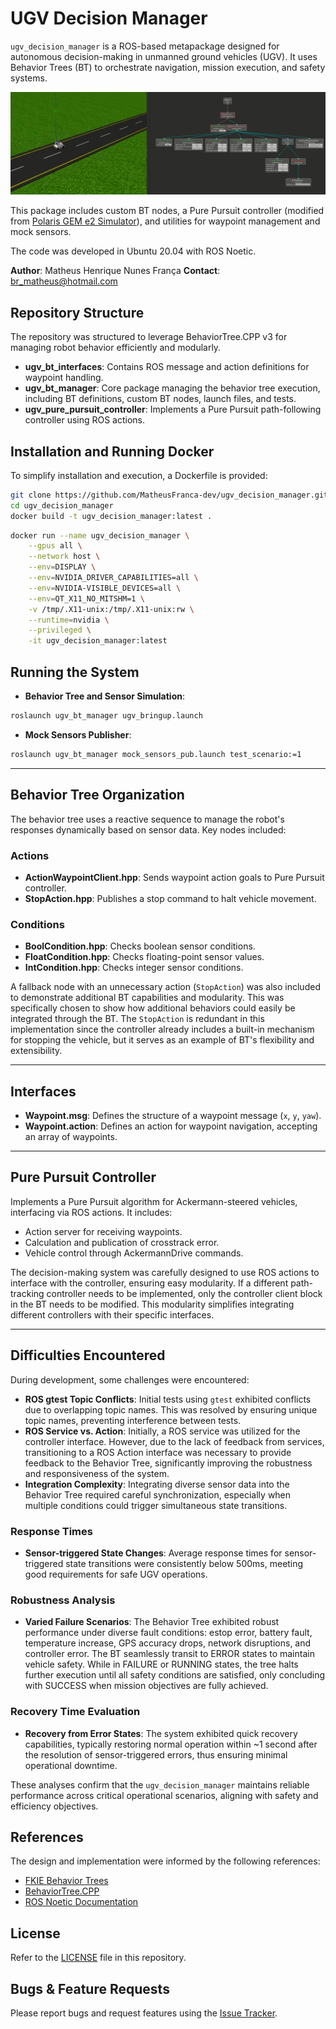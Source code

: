 # UGV Decision Manager

`ugv_decision_manager` is a ROS-based metapackage designed for autonomous decision-making in unmanned ground vehicles (UGV). It uses Behavior Trees (BT) to orchestrate navigation, mission execution, and safety systems.

![UGV Decision Manager Demo](doc/ugv-bt.gif)


This package includes custom BT nodes, a Pure Pursuit controller (modified from [Polaris GEM e2 Simulator](https://gitlab.engr.illinois.edu/gemillins/POLARIS_GEM_e2/-/tree/main/)), and utilities for waypoint management and mock sensors.

The code was developed in Ubuntu 20.04 with ROS Noetic.

**Author**: Matheus Henrique Nunes França
**Contact**: br_matheus@hotmail.com

## Repository Structure

The repository was structured to leverage BehaviorTree.CPP v3 for managing robot behavior efficiently and modularly.

- **ugv_bt_interfaces**: Contains ROS message and action definitions for waypoint handling.
- **ugv_bt_manager**: Core package managing the behavior tree execution, including BT definitions, custom BT nodes, launch files, and tests.
- **ugv_pure_pursuit_controller**: Implements a Pure Pursuit path-following controller using ROS actions.

## Installation and Running Docker

To simplify installation and execution, a Dockerfile is provided:

```bash
git clone https://github.com/MatheusFranca-dev/ugv_decision_manager.git
cd ugv_decision_manager
docker build -t ugv_decision_manager:latest .
```

```bash
docker run --name ugv_decision_manager \
    --gpus all \
    --network host \
    --env=DISPLAY \
    --env=NVIDIA_DRIVER_CAPABILITIES=all \
    --env=NVIDIA-VISIBLE_DEVICES=all \
    --env=QT_X11_NO_MITSHM=1 \
    -v /tmp/.X11-unix:/tmp/.X11-unix:rw \
    --runtime=nvidia \
    --privileged \
    -it ugv_decision_manager:latest
```

## Running the System

- **Behavior Tree and Sensor Simulation**:

```bash
roslaunch ugv_bt_manager ugv_bringup.launch
```

- **Mock Sensors Publisher**:

```bash
roslaunch ugv_bt_manager mock_sensors_pub.launch test_scenario:=1
```

---

## Behavior Tree Organization

The behavior tree uses a reactive sequence to manage the robot's responses dynamically based on sensor data. Key nodes included:

### Actions

- **ActionWaypointClient.hpp**: Sends waypoint action goals to Pure Pursuit controller.
- **StopAction.hpp**: Publishes a stop command to halt vehicle movement.

### Conditions

- **BoolCondition.hpp**: Checks boolean sensor conditions.
- **FloatCondition.hpp**: Checks floating-point sensor values.
- **IntCondition.hpp**: Checks integer sensor conditions.

A fallback node with an unnecessary action (`StopAction`) was also included to demonstrate additional BT capabilities and modularity. This was specifically chosen to show how additional behaviors could easily be integrated through the BT. The `StopAction` is redundant in this implementation since the controller already includes a built-in mechanism for stopping the vehicle, but it serves as an example of BT's flexibility and extensibility.

---

## Interfaces

- **Waypoint.msg**: Defines the structure of a waypoint message (`x`, `y`, `yaw`).
- **Waypoint.action**: Defines an action for waypoint navigation, accepting an array of waypoints.

---

## Pure Pursuit Controller

Implements a Pure Pursuit algorithm for Ackermann-steered vehicles, interfacing via ROS actions. It includes:

- Action server for receiving waypoints.
- Calculation and publication of crosstrack error.
- Vehicle control through AckermannDrive commands.

The decision-making system was carefully designed to use ROS actions to interface with the controller, ensuring easy modularity. If a different path-tracking controller needs to be implemented, only the controller client block in the BT needs to be modified. This modularity simplifies integrating different controllers with their specific interfaces.

---

## Difficulties Encountered

During development, some challenges were encountered:

- **ROS gtest Topic Conflicts**: Initial tests using `gtest` exhibited conflicts due to overlapping topic names. This was resolved by ensuring unique topic names, preventing interference between tests.
- **ROS Service vs. Action**: Initially, a ROS service was utilized for the controller interface. However, due to the lack of feedback from services, transitioning to a ROS Action interface was necessary to provide feedback to the Behavior Tree, significantly improving the robustness and responsiveness of the system.
- **Integration Complexity**: Integrating diverse sensor data into the Behavior Tree required careful synchronization, especially when multiple conditions could trigger simultaneous state transitions.

### Response Times
- **Sensor-triggered State Changes**: Average response times for sensor-triggered state transitions were consistently below 500ms, meeting good requirements for safe UGV operations.

### Robustness Analysis
- **Varied Failure Scenarios**: The Behavior Tree exhibited robust performance under diverse fault conditions: estop error, battery fault, temperature increase, GPS accuracy drops, network disruptions, and controller error. The BT seamlessly transit to ERROR states to maintain vehicle safety. While in FAILURE or RUNNING states, the tree halts further execution until all safety conditions are satisfied, only concluding with SUCCESS when mission objectives are fully achieved.

### Recovery Time Evaluation
- **Recovery from Error States**: The system exhibited quick recovery capabilities, typically restoring normal operation within ~1 second after the resolution of sensor-triggered errors, thus ensuring minimal operational downtime.

These analyses confirm that the `ugv_decision_manager` maintains reliable performance across critical operational scenarios, aligning with safety and efficiency objectives.

## References

The design and implementation were informed by the following references:

- [FKIE Behavior Trees](https://github.com/fkie/fkie_behavior_trees/blob/main/README.md)
- [BehaviorTree.CPP](https://www.behaviortree.dev/)
- [ROS Noetic Documentation](http://wiki.ros.org/noetic)

## License

Refer to the [LICENSE](LICENSE) file in this repository.

## Bugs & Feature Requests

Please report bugs and request features using the [Issue Tracker](https://github.com/MatheusFranca-dev/ugv_decision_manager/issues).
